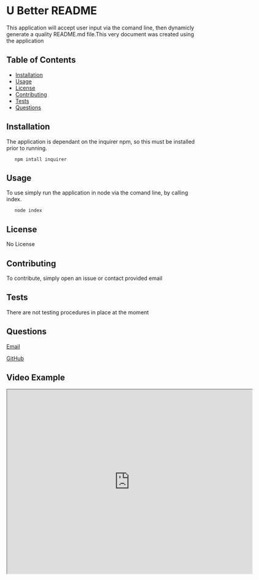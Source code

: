 
  # U Better README
  
  This application will accept user input via the comand line, then dynamicly generate a quality README.md file.This very document was created using the application
  
  ## Table of Contents
  * [Installation](#installation)
  * [Usage](#usage)
  * [License](#license)
  * [Contributing](#Contributing)
  * [Tests](#Tests)
  * [Questions](#Questions)
  
  ## Installation
  The application is dependant on the inquirer npm, so this must be installed prior to running.
  
       
       npm intall inquirer

       
    
  ## Usage
  To use simply run the application in node via the comand line, by calling index.
  
       
       node index

       
    
  ## License
  No License
  ## Contributing
  To contribute, simply open an issue or contact provided email
  ## Tests
  There are not testing procedures in place at the moment
  ## Questions
  [Email](mailto:emailcodydiab@gmail.com)

  [GitHub](https://github.com/CodyDiab)

  ## Video Example 
 <iframe src="https://drive.google.com/file/d/1BflcPraoaxAe4jGgskQ3QyZJ1LCiYRMZ/preview" width="640" height="480"></iframe>
